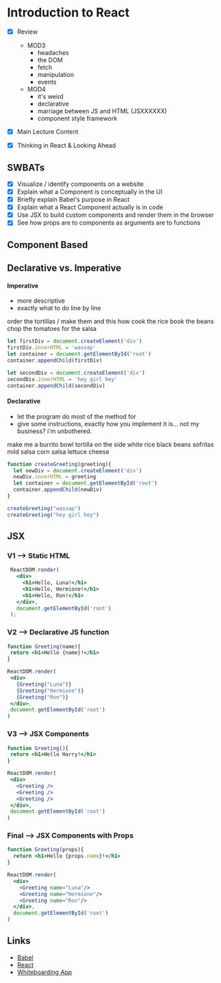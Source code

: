 # Introduction to React
- [X] Review 
  - MOD3
    - headaches
    - the DOM
    - fetch
    - manipulation 
    - events
  - MOD4
    - it's weird
    - declarative
    - marriage between JS and HTML (JSXXXXXX)
    - component style framework 
- [X] Main Lecture Content
- [X] Thinking in React & Looking Ahead


## SWBATs
- [X] Visualize / identify components on a website
- [X] Explain what a Component is conceptually in the UI
- [X] Briefly explain Babel's purpose in React
- [X] Explain what a React Component actually is in code
- [X] Use JSX to build custom components and render them in the browser
- [X] See how props are to components as arguments are to functions

## Component Based

## Declarative vs. Imperative 

#### Imperative
- more descriptive
- exactly what to do line by line 

order the tortillas / make them and this how 
cook the rice
book the beans
chop the tomatoes for the salsa 

```js
let firstDiv = document.createElement('div')
firstDiv.innerHTML = 'wassap'
let container = document.getElementById('root')
container.appendChild(firstDiv)

let secondDiv = document.createElement('div')
secondDiv.innerHTML = 'hey girl hey'
container.appendChild(secondDiv)
```

#### Declarative
- let the program do most of the method for 
- give some instructions, exactly how you implement it is... not my business? i'm unbothered. 

make me a burrito bowl
tortilla on the side
white rice
black beans
sofritas
mild salsa
corn salsa
lettuce
cheese 

```js
function createGreeting(greeting){
  let newDiv = document.createElement('div')
  newDiv.innerHTML = greeting
  let container = document.getElementById('root')
  container.appendChild(newDiv)
}

createGreeting("wassap")
createGreeting("hey girl hey")
```



## JSX

### V1 --> Static HTML
 ```jsx
  ReactDOM.render(
    <div>
      <h1>Hello, Luna!</h1>
      <h1>Hello, Hermione!</h1>
      <h1>Hello, Ron!</h1>
    </div>,
    document.getElementById('root')
  );
```

### V2 --> Declarative JS function 
 ```jsx
function Greeting(name){
  return <h1>Hello {name}!</h1>
}

ReactDOM.render(
  <div>
    {Greeting("Luna")}
    {Greeting("Hermione")}
    {Greeting("Ron")}
  </div>, 
  document.getElementById('root')
)
```

### V3 --> JSX Components 
 ```jsx
function Greeting(){
  return <h1>Hello Harry!</h1>
}

ReactDOM.render(
  <div>
    <Greeting />
    <Greeting />
    <Greeting />
  </div>, 
  document.getElementById('root')
)
```

### Final --> JSX Components with Props
```jsx
function Greeting(props){
  return <h1>Hello {props.name}!</h1>
}

ReactDOM.render(
  <div>
    <Greeting name="Luna"/>
    <Greeting name="Hermione"/>
    <Greeting name="Ron"/>
  </div>, 
  document.getElementById('root')
)
```


## Links
- [Babel](https://babeljs.io/)
- [React](https://reactjs.org/)
- [Whiteboarding App](https://awwapp.com)

